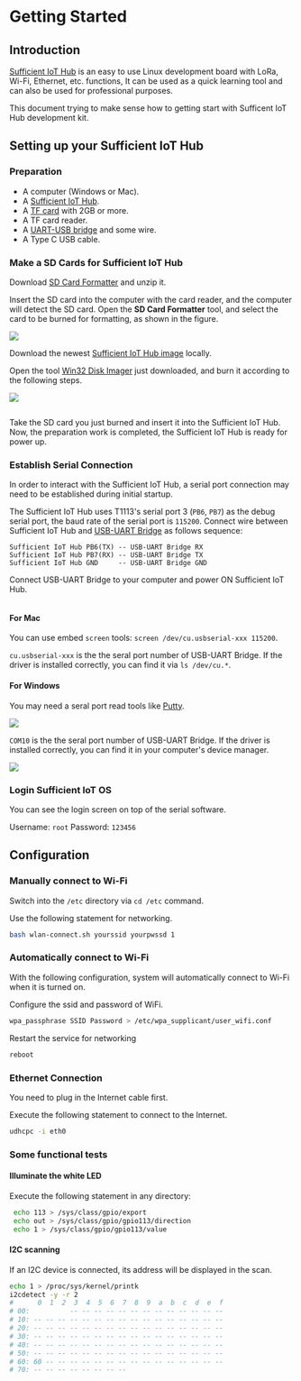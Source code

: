 # Getting Started

## Introduction
[Sufficient IoT Hub](https://heltec.org/project/sufficient-iot-hub/) is an easy to use Linux development board with LoRa, Wi-Fi, Ethernet, etc. functions, It can be used as a quick learning tool and can also be used for professional purposes.

 This document trying to make sense how to getting start with Sufficent IoT Hub development kit.

## Setting up your Sufficient IoT Hub

### Preparation

- A computer (Windows or Mac).
- A [Sufficient IoT Hub](https://heltec.org/project/sufficient-iot-hub/).
- A [TF card](https://heltec.org/product/tf-card/) with 2GB or more.
- A TF card reader.
- A [UART-USB bridge](https://heltec.org/product/uart_programmer/) and some wire.
- A Type C USB cable.


### Make a SD Cards for Sufficient IoT Hub
Download [SD Card Formatter](https://www.sdcard.org/downloads/formatter/) and unzip it.  

Insert the SD card into the computer with the card reader, and the computer will detect the SD card. Open the **SD Card Formatter** tool, and select the card to be burned for formatting, as shown in the figure.

  ![](img/SD_Formatter.png)

Download the newest [Sufficient IoT Hub image](https://resource.heltec.cn/download/surficient_iot_hub/t113_img) locally.  

Open the tool [Win32 Disk Imager](https://sourceforge.net/projects/win32diskimager/) just downloaded, and burn it according to the following steps.

![](img/Win32DiskImager.png)

``` {Note} SD needs at least 2G capacity, 8G memory card is recommended.

```

Take the SD card you just burned and insert it into the Sufficient IoT Hub. Now, the preparation work is completed, the Sufficient IoT Hub is ready for power up.

### Establish Serial Connection

In order to interact with the Sufficient IoT Hub, a serial port connection may need to be established during initial startup.

The Sufficient IoT Hub uses T1113's serial port 3 (`PB6`, `PB7`) as the debug serial port, the baud rate of the serial port is `115200`. Connect wire between Sufficient IoT Hub and [USB-UART Bridge](https://heltec.org/product/uart_programmer/) as follows sequence:

```
Sufficient IoT Hub PB6(TX) -- USB-UART Bridge RX
Sufficient IoT Hub PB7(RX) -- USB-UART Bridge TX
Sufficient IoT Hub GND     -- USB-UART Bridge GND
```

Connect USB-UART Bridge to your computer and power ON Sufficient IoT Hub.

```{Note} The Heltec USB-UART Bridge use CH340 chip, computer deivers may beed to be installed.

```

#### For Mac 

You can use embed `screen` tools: `screen /dev/cu.usbserial-xxx 115200`.

`cu.usbserial-xxx` is the the seral port number of USB-UART Bridge. If the driver is installed correctly, you can find it via `ls /dev/cu.*`.

#### For Windows

You may need a seral port read tools like [Putty](https://www.chiark.greenend.org.uk/~sgtatham/putty/latest.html).

![](img/13.png)

`COM10` is the the seral port number of USB-UART Bridge. If the driver is installed correctly, you can find it in your computer's device manager.

![](img/shell.png)

### Login Sufficient IoT OS
You can see the login screen on top of the serial software.

Username: `root`
Password: `123456`

## Configuration

### Manually connect to Wi-Fi

Switch into the `/etc` directory via `cd /etc` command.

Use the following statement for networking.

```sh
bash wlan-connect.sh yourssid yourpwssd 1
```
### Automatically connect to Wi-Fi

With the following configuration, system will automatically connect to Wi-Fi when it is turned on.

Configure the ssid and password of WiFi.

```sh
wpa_passphrase SSID Password > /etc/wpa_supplicant/user_wifi.conf 
```

Restart the service for networking

```sh
reboot
```

### Ethernet Connection

You need to plug in the Internet cable first.

Execute the following statement to connect to the Internet.

```sh
udhcpc -i eth0
```


### Some functional tests

#### Illuminate the white LED

Execute the following statement in any directory:

```sh
 echo 113 > /sys/class/gpio/export
 echo out > /sys/class/gpio/gpio113/direction
 echo 1 > /sys/class/gpio/gpio113/value
```
#### I2C scanning
If an I2C device is connected, its address will be displayed in the scan.

```sh
echo 1 > /proc/sys/kernel/printk
i2cdetect -y -r 2
#      0  1  2  3  4  5  6  7  8  9  a  b  c  d  e  f
# 00:          -- -- -- -- -- -- -- -- -- -- -- -- -- 
# 10: -- -- -- -- -- -- -- -- -- -- -- -- -- -- -- -- 
# 20: -- -- -- -- -- -- -- -- -- -- -- -- -- -- -- -- 
# 30: -- -- -- -- -- -- -- -- -- -- -- -- -- -- -- -- 
# 40: -- -- -- -- -- -- -- -- -- -- -- -- -- -- -- -- 
# 50: -- -- -- -- -- -- -- -- -- -- -- -- -- -- -- -- 
# 60: 60 -- -- -- -- -- -- -- -- -- -- -- -- -- -- -- 
# 70: -- -- -- -- -- -- -- --
```
